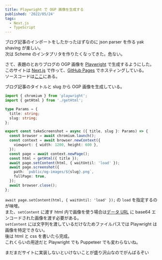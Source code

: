 ```yaml
---
title: Playwright で OGP 画像を生成する
published: '2022/05/24'
tags:
  - Next.js
  - TypeScript
---
```


ブログ記事のインポートをしたかったはずなのに json parser を作る yak shaving が楽しい。  
次は Scheme のインタプリタを作りたくなってきた。危ない。

さて、表題のとおりブログの OGP 画像を [Playwright](https://github.com/microsoft/playwright) で生成するようにした。  
このサイトは [Next.js](https://nextjs.org/) で作って、[GitHub Pages](https://docs.github.com/ja/pages/getting-started-with-github-pages/about-github-pages) でホスティングしている。  
ソースコードは[ここ](https://github.com/wat-aro/wat-aro.github.io)にある。

ブログ記事のタイトルと slug から OGP 画像を生成している。

```ts
import { chromium } from 'playwright';
import { getHtml } from './getHtml';

type Params = {
  title: string;
  slug: string;
};

export const takeScreenshot = async ({ title, slug }: Params) => {
  const browser = await chromium.launch();
  const context = await browser.newContext({
    viewport: { width: 1200, height: 600 },
  });
  const page = await context.newPage();
  const html = getHtml({ title });
  await page.setContent(html, { waitUntil: 'load' });
  await page.screenshot({
    path: `public/og-images/${slug}.png`,
    fullPage: true,
  });
  await browser.close();
};
```

`await page.setContent(html, { waitUntil: 'load' });` の `load` を指定するのが味噌。  
また、`setContent` に渡す html 内で画像を使う場合は[データ URL](https://developer.mozilla.org/ja/docs/Web/HTTP/Basics_of_HTTP/Data_URLs) に base64 エンコードされた画像を渡す必要がある。  
`setContent` には文字列を渡しているだけなためファイルパスでは Playwright は画像を特定できない。  
後は html と css を書いたら完成。  
これくらいの用途だと Playwright でも Puppeteer でも変わらないね。

まだまだサイトに実装しないといけないことが盛り沢山なのでがんばるぞい
